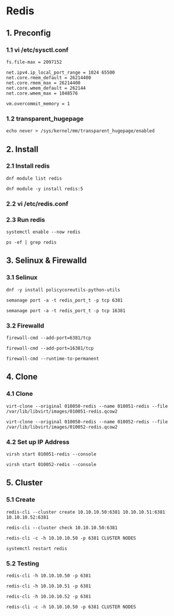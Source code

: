 # Redis


## 1. Preconfig

### 1.1 vi /etc/sysctl.conf

    fs.file-max = 2097152
    
    net.ipv4.ip_local_port_range = 1024 65500
    net.core.rmem_default = 26214400
    net.core.rmem_max = 26214400
    net.core.wmem_default = 262144
    net.core.wmem_max = 1048576
    
    vm.overcommit_memory = 1
            
### 1.2 transparent_hugepage

    echo never > /sys/kernel/mm/transparent_hugepage/enabled

## 2. Install

### 2.1 Install redis

    dnf module list redis
    
    dnf module -y install redis:5
            
### 2.2 vi /etc/redis.conf


### 2.3 Run redis

    systemctl enable --now redis
    
    ps -ef | grep redis


## 3. Selinux & Firewalld

### 3.1 Selinux

    dnf -y install policycoreutils-python-utils
    
    semanage port -a -t redis_port_t -p tcp 6381
    
    semanage port -a -t redis_port_t -p tcp 16381


### 3.2 Firewalld

    firewall-cmd --add-port=6381/tcp
    
    firewall-cmd --add-port=16381/tcp
    
    firewall-cmd --runtime-to-permanent


## 4. Clone

### 4.1 Clone

    virt-clone --original 010050-redis --name 010051-redis --file /var/lib/libvirt/images/010051-redis.qcow2
    
    virt-clone --original 010050-redis --name 010052-redis --file /var/lib/libvirt/images/010052-redis.qcow2

### 4.2 Set up IP Address

    virsh start 010051-redis --console
    
    virsh start 010052-redis --console

## 5. Cluster

### 5.1 Create

    redis-cli --cluster create 10.10.10.50:6381 10.10.10.51:6381 10.10.10.52:6381
    
    redis-cli --cluster check 10.10.10.50:6381
    
    redis-cli -c -h 10.10.10.50 -p 6381 CLUSTER NODES
    
    systemctl restart redis

### 5.2 Testing

    redis-cli -h 10.10.10.50 -p 6381
    
    redis-cli -h 10.10.10.51 -p 6381
    
    redis-cli -h 10.10.10.52 -p 6381
    
    redis-cli -c -h 10.10.10.50 -p 6381 CLUSTER NODES
